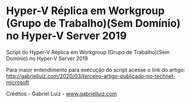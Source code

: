 # Hyper-V Réplica em Workgroup (Grupo de Trabalho)(Sem Domínio) no Hyper-V Server 2019
Script do Hyper-V Réplica em Workgroup (Grupo de Trabalho)(Sem Domínio) no Hyper-V Server 2019

Para maior entendimento para execução do script acesse o link do artigo: http://gabrielluiz.com/2020/03/terceiro-artigo-publicado-no-technet-microsoft

Créditos - Gabriel Luiz - www.gabrielluiz.com
